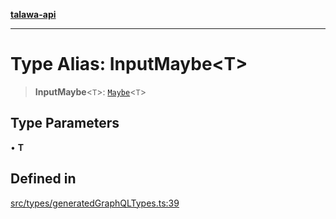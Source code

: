 [**talawa-api**](../../../README.md)

***

# Type Alias: InputMaybe\<T\>

> **InputMaybe**\<`T`\>: [`Maybe`](Maybe.md)\<`T`\>

## Type Parameters

• **T**

## Defined in

[src/types/generatedGraphQLTypes.ts:39](https://github.com/Suyash878/talawa-api/blob/f376d03c37e9acd046e7cc983947432c95f74442/src/types/generatedGraphQLTypes.ts#L39)
